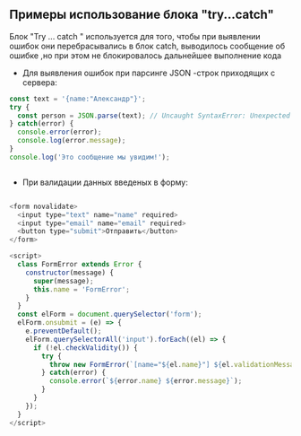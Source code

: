 

## Примеры использование блока "try...catch"

</hr>

 Блок "Try ... catch " используется для того, чтобы при выявлении ошибок они перебрасывались в блок catch, выводилось сообщение об ошибке ,но при этом не блокировалось дальнейшее выполнение кода

</hr> 

- Для выявления ошибок при парсинге JSON -cтрок приходящих с сервера:


```js
const text = '{name:"Александр"}';
try {
  const person = JSON.parse(text); // Uncaught SyntaxError: Unexpected token n in JSON at position 1
} catch(error) {
  console.error(error);
  console.log(error.message);
}
console.log('Это сообщение мы увидим!');



```

- При валидации данных введеных в форму:



```js

<form novalidate>
  <input type="text" name="name" required>
  <input type="email" name="email" required>
  <button type="submit">Отправить</button>
</form>

<script>
  class FormError extends Error {
    constructor(message) {
      super(message);
      this.name = 'FormError';
    }
  }
  const elForm = document.querySelector('form');
  elForm.onsubmit = (e) => {
    e.preventDefault();
    elForm.querySelectorAll('input').forEach((el) => {
      if (!el.checkValidity()) {
        try {
          throw new FormError(`[name="${el.name}"] ${el.validationMessage}`);
        } catch(error) {
          console.error(`${error.name} ${error.message}`);
        }
      }
    });
  }
</script>

```